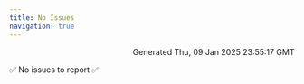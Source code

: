 ```yaml
---
title: No Issues
navigation: true
---
```


<p style="text-align:right;color:#cccs">
Generated Thu, 09 Jan 2025 23:55:17 GMT
</p>
<p>✅ No issues to report ✅</p>



